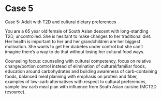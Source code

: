 # Case 5

Case 5: Adult with T2D and cultural dietary preferences

You are a 65 year old female of South Asian descent with long-standing T2D, uncontrolled. She is hesitant to make changes to her traditional diet. Her health is important to her and her grandchildren are her biggest motivation. She wants to get her diabetes under control but she can’t imagine there’s a way to do that without losing her cultural food ways.

Counseling focus: counseling with cultural competency, focus on relative change/portion control instead of elimination of cultural/familiar foods, education around carbohydrates and building awareness of carb-containing foods, balanced meal planning with emphasis on protein and fiber, examples of low-carb alternatives with respect to cultural preferences, sample low carb meal plan with influence from South Asian cuisine (MCT2D resource).